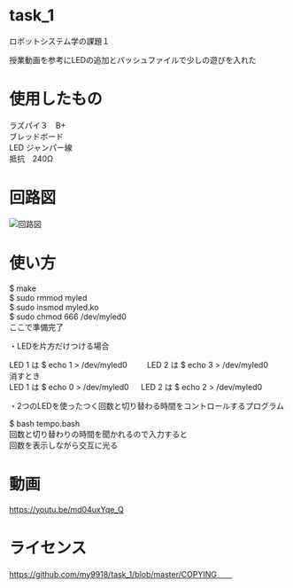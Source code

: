 # task_1
ロボットシステム学の課題１

授業動画を参考にLEDの追加とバッシュファイルで少しの遊びを入れた

# 使用したもの
ラズパイ３　B+   
ブレッドボード  
LED ジャンパー線  
抵抗　240Ω  

# 回路図  
![回路図](https://user-images.githubusercontent.com/95160686/146348393-3543b2cd-0b34-4897-8859-3f2edefb98ff.png)
# 使い方
$ make   
$ sudo rmmod myled    
$ sudo insmod myled.ko  
$ sudo chmod 666 /dev/myled0  
ここで準備完了  

 ・LEDを片方だけつける場合
 
LED 1 は $ echo 1 > /dev/myled0  　　
LED 2 は $ echo 3 > /dev/myled0  
消すとき  
LED 1 は $ echo 0 > /dev/myled0   　
LED 2 は $ echo 2 > /dev/myled0    


 ・2つのLEDを使ったつく回数と切り替わる時間をコントロールするプログラム  
    
$ bash tempo.bash  
回数と切り替わりの時間を聞かれるので入力すると  
回数を表示しながら交互に光る  

# 動画
https://youtu.be/md04uxYqe_Q

# ライセンス
https://github.com/my9918/task_1/blob/master/COPYING　　
